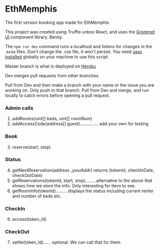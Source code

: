 # EthMemphis
The first version booking app made for EthMemphis

This project was created using Truffle unbox React, and uses the [Grommet UI](http://grommet.io/) component library. Barely.

The ```npm run dev``` command runs a localhost and listens for changes in the .scss files. Don't change the .css file, it won't persist. You need [sass installed](https://sass-lang.com/install) globally on your machine to use this script. 

Master branch is what is deployed on [Heroku](booklocal-prospectus.herokuapp.com)

Dev merges pull requests from other branches.

Pull from Dev and then make a branch with your name or the issue you are working on. Only push to that branch. Pull from Dev and merge, and run locally to catch errors before opening a pull request.

### Admin calls
1) addRooms(uint[] beds, uint[] roomNum)
2) addAccessCode(address[] guest)............... add your own for testing

### Book
3) reserve(start, stop)

### Status
4) getNextReservation(address _yourAddr) returns (tokenId, checkInDate, checkOutDate)
5) getReservations(tokenId, start, stop).........alternative to the above that shows how we store the info. Only interesting for devs to see.
6) getRoomInfo(tokenId)..........displays the status including current renter and number of beds etc. 

### CheckIn
6) access(token_Id)

### CheckOut
7) settle(token_Id)...... optional. We can call that for them.